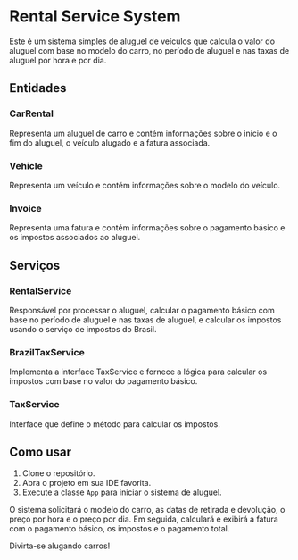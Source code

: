 # Rental Service System

Este é um sistema simples de aluguel de veículos que calcula o valor do aluguel com base no modelo do carro, no período de aluguel e nas taxas de aluguel por hora e por dia.

## Entidades

### CarRental

Representa um aluguel de carro e contém informações sobre o início e o fim do aluguel, o veículo alugado e a fatura associada.

### Vehicle

Representa um veículo e contém informações sobre o modelo do veículo.

### Invoice

Representa uma fatura e contém informações sobre o pagamento básico e os impostos associados ao aluguel.

## Serviços

### RentalService

Responsável por processar o aluguel, calcular o pagamento básico com base no período de aluguel e nas taxas de aluguel, e calcular os impostos usando o serviço de impostos do Brasil.

### BrazilTaxService

Implementa a interface TaxService e fornece a lógica para calcular os impostos com base no valor do pagamento básico.

### TaxService

Interface que define o método para calcular os impostos.

## Como usar

1. Clone o repositório.
2. Abra o projeto em sua IDE favorita.
3. Execute a classe `App` para iniciar o sistema de aluguel.

O sistema solicitará o modelo do carro, as datas de retirada e devolução, o preço por hora e o preço por dia. Em seguida, calculará e exibirá a fatura com o pagamento básico, os impostos e o pagamento total.

Divirta-se alugando carros!